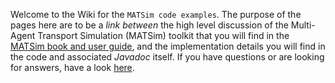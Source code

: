 Welcome to the Wiki for the `MATSim code examples`. The purpose of the pages here are to be a _link between_ the high level discussion of the Multi-Agent Transport Simulation (MATSim) toolkit that you will find in the [MATSim book and user guide](https://matsim.org/content/matsim-book-and-users-guide), and the implementation details you will find in the code and associated _Javadoc_ itself. If you have questions or are looking for answers, have a look [here](https://github.com/matsim-org/matsim-code-examples/issues).